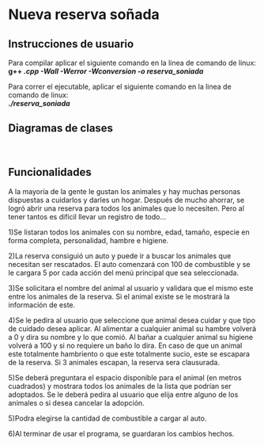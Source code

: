 # Nueva reserva soñada

## Instrucciones de usuario
Para compilar aplicar el siguiente comando en la linea de comando de linux:  
        **g++ *.cpp -Wall -Werror -Wconversion -o reserva_soniada***  

Para correr el ejecutable, aplicar el siguiente comando en la linea de comando de linux:  
        ***./reserva_soniada***

## Diagramas de clases

<img src="">
<img src="">
<img src="">

## Funcionalidades

A la mayoría de la gente le gustan los animales y hay muchas personas dispuestas a cuidarlos y darles un
hogar. Después de mucho ahorrar, se logró abrir una reserva para todos los animales que lo necesiten.
Pero al tener tantos es difícil llevar un registro de todo...

1)Se listaran todos los animales con su nombre, edad, tamaño, especie en forma completa,
personalidad, hambre e higiene.

2)La reserva consiguió un auto y puede ir a buscar los animales que necesitan ser rescatados. El
auto comenzará con 100 de combustible y se le cargara 5 por cada acción del menú principal que sea
seleccionada.

3)Se solicitara el nombre del animal al usuario y validara que el mismo este entre los animales de la
reserva. Si el animal existe se le mostrará la información de este.

4)Se le pedira al usuario que seleccione que animal desea cuidar y que tipo de cuidado desea aplicar. Al alimentar a cualquier animal su hambre volverá a 0 y dira su nombre y lo que comió.
Al bañar a cualquier animal su higiene volverá a 100 y si no requiere un baño lo dira.
En caso de que un animal este totalmente hambriento o que este totalmente sucio, este se escapara de la reserva. Si 3 animales escapan, la reserva sera clausurada.

5)Se deberá preguntara el espacio disponible para el animal (en metros cuadrados) y mostrara todos los
animales de la lista que podrían ser adoptados.
Se le deberá pedira al usuario que elija entre alguno de los animales o si desea cancelar la adopción. 

5)Podra elegirse la cantidad de combustible a cargar al auto.

6)Al terminar de usar el programa, se guardaran los cambios hechos.
